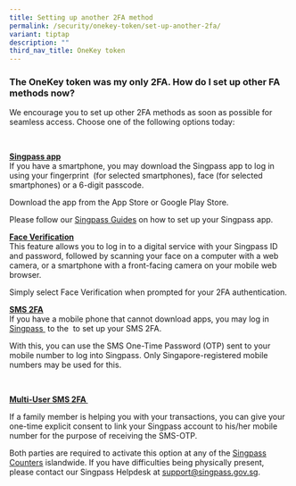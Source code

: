 ```yaml
---
title: Setting up another 2FA method
permalink: /security/onekey-token/set-up-another-2fa/
variant: tiptap
description: ""
third_nav_title: OneKey token
---
```

<h3>The OneKey token was my only 2FA. How do I set up other FA methods now?</h3>
<p>We encourage you to set up other 2FA methods as soon as possible for seamless
access. Choose one of the following options today:&nbsp;</p>
<p>&nbsp;</p>
<p><strong><u>Singpass app</u></strong>
<br>If you have a smartphone, you may download the Singpass app to log in
using your fingerprint&nbsp; (for selected smartphones), face (for selected
smartphones) or a 6-digit passcode.&nbsp;&nbsp;</p>
<p>Download the app from the App Store or Google Play Store.&nbsp;</p>
<p>Please follow our <a href="https://www.go.gov.sg/singpass-guides" rel="noopener" target="_blank"><u>Singpass Guides</u></a> on
how to set up your Singpass app.&nbsp;</p>
<p></p>
<p><strong><u>Face Verification</u></strong>
<br>This feature allows you to log in to a digital service with your Singpass
ID and password, followed by scanning your face on a computer with a web
camera, or a smartphone with a front-facing camera on your mobile web browser.&nbsp;</p>
<p>Simply select Face Verification when prompted for your 2FA authentication.
<br>
</p>
<p><strong><u>SMS 2FA</u></strong>
<br>If you have a mobile phone that cannot download apps, you may log in&nbsp;
<a href="https://go.gov.sg/singpass-login" rel="noopener" target="_blank"><u>Singpass</u>
</a>&nbsp;to the &nbsp;to set up your SMS 2FA.&nbsp;</p>
<p>With this, you can use the SMS One-Time Password (OTP) sent to your mobile
number to log into Singpass. Only Singapore-registered mobile numbers may
be used for this.&nbsp;</p>
<p>&nbsp;</p>
<p><strong><u>Multi-User SMS 2FA&nbsp;</u></strong>
</p>
<p>If a family member is helping you with your transactions, you can give
your one-time explicit consent to link your Singpass account to his/her
mobile number for the purpose of receiving the SMS-OTP.</p>
<p>Both parties are required to activate this option at any of the <a href="https://go.gov.sg/singpass-counters" rel="noopener" target="_blank"><u>Singpass Counters</u></a> islandwide.
If you have difficulties being physically present, please contact our Singpass
Helpdesk at <a href="https://www.go.gov.sg/singpass-guides" rel="noopener noreferrer nofollow" target="_blank"><u>support@singpass.gov.sg</u></a>.</p>